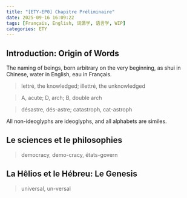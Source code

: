 ```yaml
---
title: "[ETY-EP0] Chapitre Préliminaire"
date: 2025-09-16 16:09:22
tags: [Français, English, 词源学, 语言学, WIP]
categories: ETY
---
```


## Introduction: Origin of Words

The naming of beings, born arbitrary on the very beginning, as shui in Chinese, water in English, eau in Français.

> lettré, the knowledged; illettré, the unknowledged

> A, acute; D, arch; B, double arch

> désastre, dés-astre; catastroph, cat-astroph

All non-ideoglyphs are ideoglyphs, and all alphabets are similes. 

## Le sciences et le philosophies

> democracy, demo-cracy, états-govern

## La Hêlios et le Hébreu: Le Genesis

> universal, un-versal
